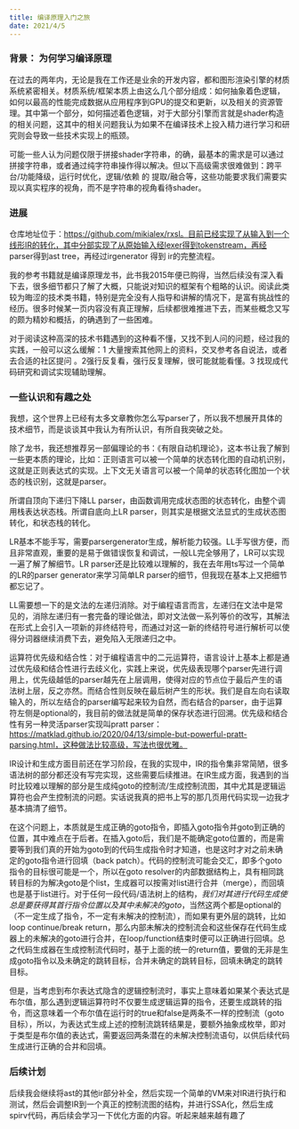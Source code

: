 ```yaml
---
title: 编译原理入门之旅
date: 2021/4/5
---
```



### 背景： 为何学习编译原理

在过去的两年内，无论是我在工作还是业余的开发内容，都和图形渲染引擎的材质系统紧密相关。材质系统/框架本质上由这么几个部分组成：如何抽象着色逻辑，如何以最高的性能完成数据从应用程序到GPU的提交和更新，以及相关的资源管理。其中第一个部分，如何描述着色逻辑，对于大部分引擎而言就是shader构造的相关问题，这其中的相关问题我认为如果不在编译技术上投入精力进行学习和研究则会导致一些技术实现上的瓶颈。

可能一些人认为问题仅限于拼接shader字符串，的确，最基本的需求是可以通过拼接字符串，或者通过纯字符串操作得以解决。但以下高级需求很难做到：跨平台/功能降级，运行时优化，逻辑/依赖 的 提取/融合等，这些功能要求我们需要实现以真实程序的视角，而不是字符串的视角看待shader。

### 进展

仓库地址位于：https://github.com/mikialex/rxsl。目前已经实现了从输入到一个线形IR的转化，其中分部实现了从原始输入经lexer得到tokenstream，再经 parser得到ast tree，再经过irgenerator 得到 ir的完整流程。

我的参考书籍就是编译原理龙书，此书我2015年便已购得，当然后续没有深入看下去，很多细节都只了解了大概，只能说对知识的框架有个粗略的认识。阅读此类较为晦涩的技术类书籍，特别是完全没有人指导和讲解的情况下，是富有挑战性的经历。很多时候某一页内容没有真正理解，后续都很难推进下去，而某些概念又写的颇为精妙和概括，的确遇到了一些困难。

对于阅读这种高深的技术书籍遇到的这种看不懂，又找不到人问的问题，经过我的实践，一般可以这么缓解：1 大量搜索其他网上的资料，交叉参考各自说法，或者去合适的社区提问 。2强行反复看，强行反复理解，很可能就能看懂。3 找现成代码研究和调试实现辅助理解。

### 一些认识和有趣之处

我想，这个世界上已经有太多文章教你怎么写parser了，所以我不想展开具体的技术细节，而是谈谈其中我认为有所认识，有所自我突破之处。

除了龙书，我还想推荐另一部偏理论的书：《有限自动机理论》，这本书让我了解到一些更本质的理论，比如：正则语言可以被一个简单的状态转化图的自动机识别，这就是正则表达式的实现。上下文无关语言可以被一个简单的状态转化图加一个状态的栈识别，这就是parser。

所谓自顶向下递归下降LL parser，由函数调用完成状态图的状态转化，由整个调用栈表达状态栈。所谓自底向上LR parser，则其实是根据文法显式的生成状态图转化，和状态栈的转化。

LR基本不能手写，需要parsergenerator生成，解析能力较强。LL手写很方便，而且非常直观，重要的是易于做错误恢复和调试，一般LL完全够用了，LR可以实现一遍了解了解细节。LR parser还是比较难以理解的，我在去年用ts写过一个简单的LR的parser generator来学习简单LR parser的细节，但我现在基本上又把细节都忘记了。

LL需要想一下的是文法的左递归消除。对于编程语言而言，左递归在文法中是常见的，消除左递归有一套完备的理论做法，即对文法做一系列等价的改写，其解法在形式上会引入一项新的非终结符号，而通过对这一新的终结符号进行解析可以使得分词器继续消费下去，避免陷入无限递归之中。

运算符优先级和结合性：对于编程语言中的二元运算符，语言设计上基本上都是通过优先级和结合性进行去歧义化，实践上来说，优先级表现哪个parser先进行调用上，优先级越低的parser越先在上层调用，使得对应的节点位于最后产生的语法树上层，反之亦然。而结合性则反映在最后树产生的形状。我们是自左向右读取输入的，所以左结合的parser编写起来较为自然，而右结合的parser，由于运算符左侧是optional的，我目前的做法就是简单的保存状态进行回溯。优先级和结合性有另一种灵活parser实现叫pratt parser：https://matklad.github.io/2020/04/13/simple-but-powerful-pratt-parsing.html，这种做法比较高级，写法也很优雅。

IR设计和生成方面目前还在学习阶段，在我的实现中，IR的指令集非常简陋，很多语法树的部分都还没有写完实现，这些需要后续推进。在IR生成方面，我遇到的当时比较难以理解的部分是生成纯goto的控制流/生成控制流图，其中尤其是逻辑运算符也会产生控制流的问题。实话说我真的把书上写的那几页用代码实现一边我才基本搞清了细节。

在这个问题上，本质就是生成正确的goto指令，即插入goto指令并goto到正确的位置，其中难点在于后者。在插入goto后，我们是不能确定goto位置的，而是需要等到我们真的开始为goto到的代码生成指令时才知道，也是这时才对之前未确定的goto指令进行回填（back patch）。代码的控制流可能会交汇，即多个goto指令的目标很可能是一个，所以在goto resolver的内部数据结构上，具有相同跳转目标的为解决goto是个list，生成器可以按需对list进行合并（merge），而回填也是基于list进行。对于任何一段代码/语法树上的结构，*我们对其进行代码生成使总是要获得其首行指令位置以及其中未解决的goto*，当然这两个都是optional的（不一定生成了指令，不一定有未解决的控制流），而如果有更外层的跳转，比如loop continue/break return，那么内部未解决的控制流会和这些保存在代码生成器上的未解决的goto进行合并，在loop/function结束时便可以正确进行回填。总之代码生成器在生成控制流代码时，基于上面的统一的return值，要做的无非是生成goto指令以及未确定的跳转目标，合并未确定的跳转目标，回填未确定的跳转目标。

但是，当考虑到布尔表达式隐含的逻辑控制流时，事实上意味着如果某个表达式是布尔值，那么遇到逻辑运算符时不仅要生成逻辑运算的指令，还要生成跳转的指令，而这意味着一个布尔值在运行时的true和false是两条不一样的控制流（goto目标），所以，为表达式生成上述的控制流跳转结果是，要额外抽象成枚举，即对于类型是布尔值的表达式，需要返回两条潜在的未解决控制流语句，以供后续代码生成进行正确的合并和回填。

### 后续计划

后续我会继续将ast的其他ir部分补全，然后实现一个简单的VM来对IR进行执行和测试，然后会调整IR到一个真正的控制流图的结构，并进行SSA化，然后生成spirv代码，再后续会学习一下优化方面的内容。听起来越来越有趣了